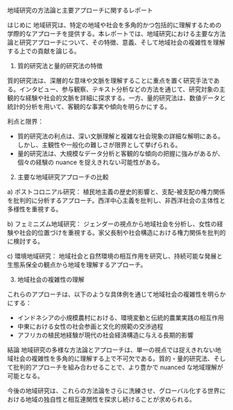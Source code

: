 地域研究の方法論と主要アプローチに関するレポート

はじめに
地域研究は、特定の地域や社会を多角的かつ包括的に理解するための学際的なアプローチを提供する。本レポートでは、地域研究における主要な方法論と研究アプローチについて、その特徴、意義、そして地域社会の複雑性を理解する上での貢献を論じる。

1. 質的研究法と量的研究法の特徴

質的研究法は、深層的な意味や文脈を理解することに重点を置く研究手法である。インタビュー、参与観察、テキスト分析などの方法を通じて、研究対象の主観的な経験や社会的文脈を詳細に探求する。一方、量的研究法は、数値データと統計的分析を用いて、客観的な事実や傾向を明らかにする。

利点と限界：
- 質的研究法の利点は、深い文脈理解と複雑な社会現象の詳細な解明にある。しかし、主観性や一般化の難しさが限界として挙げられる。
- 量的研究法は、大規模なデータ分析と客観的な傾向の把握に強みがあるが、個々の経験の nuance を捉えきれない可能性がある。

2. 主要な地域研究アプローチの比較

a) ポストコロニアル研究：
植民地主義の歴史的影響と、支配-被支配の権力関係を批判的に分析するアプローチ。西洋中心主義を批判し、非西洋社会の主体性と多様性を重視する。

b) フェミニズム地域研究：
ジェンダーの視点から地域社会を分析し、女性の経験や社会的位置づけを重視する。家父長制や社会構造における権力関係を批判的に検討する。

c) 環境地域研究：
地域社会と自然環境の相互作用を研究し、持続可能な発展と生態系保全の観点から地域を理解するアプローチ。

3. 地域社会の複雑性の理解

これらのアプローチは、以下のような具体例を通じて地域社会の複雑性を明らかにする：

- インドネシアの小規模農村における、環境変動と伝統的農業実践の相互作用
- 中東における女性の社会参画と文化的規範の交渉過程
- アフリカの植民地経験が現代の社会経済構造に与える長期的影響

結論
地域研究の多様な方法論とアプローチは、単一の視点では捉えきれない地域社会の複雑性を多角的に理解する上で不可欠である。質的・量的研究法、そして批判的アプローチを組み合わせることで、より豊かで nuanced な地域理解が可能となる。

今後の地域研究は、これらの方法論をさらに洗練させ、グローバル化する世界における地域の独自性と相互連関性を探求し続けることが求められる。